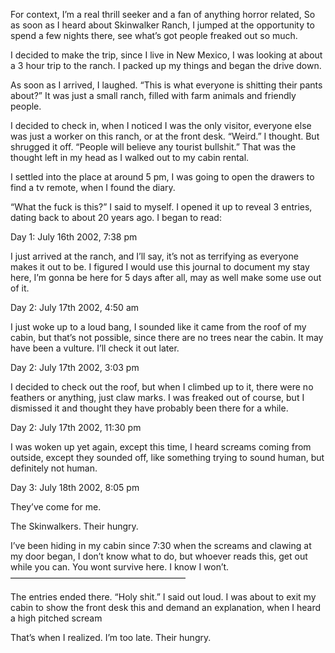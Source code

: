 For context, I’m a real thrill seeker and a fan of anything horror related, So as soon as I heard about Skinwalker Ranch, I jumped at the opportunity to spend a few nights there, see what’s got people freaked out so much.

I decided to make the trip, since I live in New Mexico, I was looking at about a 3 hour trip to the ranch. I packed up my things and began the drive down.

As soon as I arrived, I laughed. “This is what everyone is shitting their pants about?” It was just a small ranch, filled with farm animals and friendly people.

I decided to check in, when I noticed I was the only visitor, everyone else was just a worker on this ranch, or at the front desk. “Weird.” I thought. But shrugged it off. “People will believe any tourist bullshit.” That was the thought left in my head as I walked out to my cabin rental.

I settled into the place at around 5 pm, I was going to open the drawers to find a tv remote, when I found the diary.

“What the fuck is this?” I said to myself. I opened it up to reveal 3 entries, dating back to about 20 years ago. I began to read:

Day 1: July 16th 2002, 7:38 pm

I just arrived at the ranch, and I’ll say, it’s not as terrifying as everyone makes it out to be. I figured I would use this journal to document my stay here, I’m gonna be here for 5 days after all, may as well make some use out of it.

Day 2: July 17th 2002, 4:50 am

I just woke up to a loud bang, I sounded like it came from the roof of my cabin, but that’s not possible, since there are no trees near the cabin. It may have been a vulture. I’ll check it out later.

Day 2: July 17th 2002, 3:03 pm

I decided to check out the roof, but when I climbed up to it, there were no feathers or anything, just claw marks.
I was freaked out of course, but I dismissed it and thought they have probably been there for a while.

Day 2: July 17th 2002, 11:30 pm

I was woken up yet again, except this time, I heard screams coming from outside, except they sounded off, like something trying to sound human, but definitely not human.

Day 3: July 18th 2002, 8:05 pm

They’ve come for me.

The Skinwalkers. Their hungry. 

I’ve been hiding in my cabin since 7:30 when the screams and clawing at my door began, I don’t know what to do, but whoever reads this, get out while you can. You wont survive here. I know I won’t.
————————————————————

The entries ended there. “Holy shit.” I said out loud. I was about to exit my cabin to show the front desk this and demand an explanation, when I heard a high pitched scream

That’s when I realized. I’m too late. Their hungry.